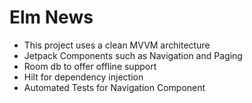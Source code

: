 # Elm News

- This project uses a clean MVVM architecture
- Jetpack Components such as Navigation and Paging
- Room db to offer offline support
- Hilt for dependency injection
- Automated Tests for Navigation Component
